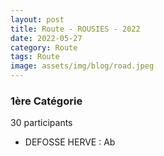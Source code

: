 ```yaml
---
layout: post
title: Route - ROUSIES - 2022
date: 2022-05-27
category: Route
tags: Route
image: assets/img/blog/road.jpeg
---
```


### 1ère Catégorie
30 participants
- DEFOSSE HERVE : Ab
